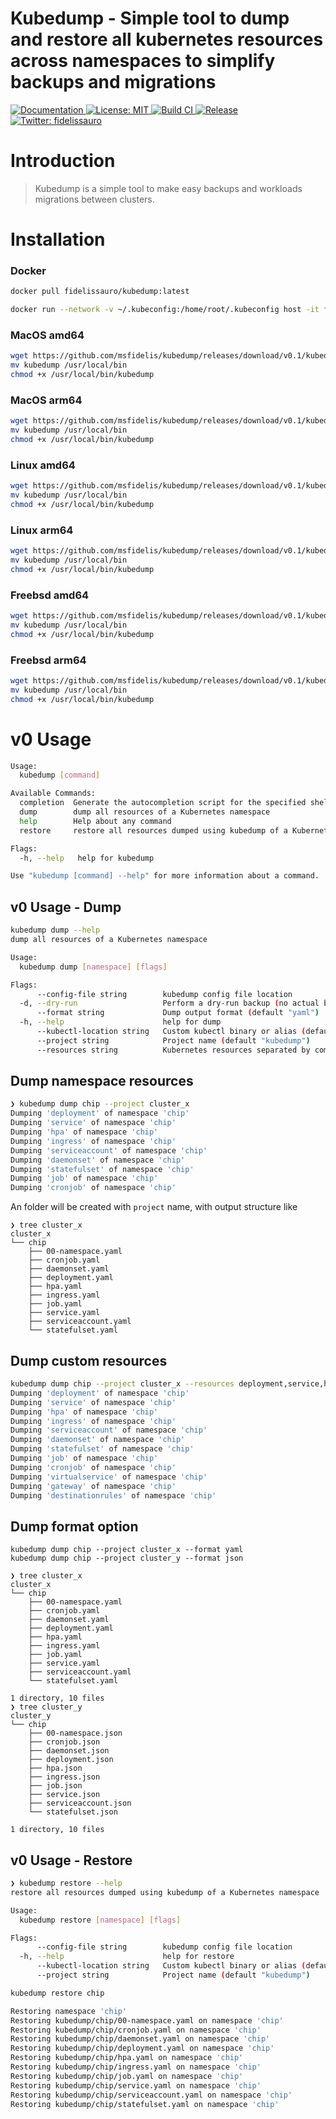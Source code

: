# Kubedump - Simple tool to dump and restore all kubernetes resources across namespaces to simplify backups and migrations

<p>
  <a href="README.md" target="_blank">
    <img alt="Documentation" src="https://img.shields.io/badge/documentation-yes-brightgreen.svg" />
  </a>
  <a href="LICENSE" target="_blank">
    <img alt="License: MIT" src="https://img.shields.io/badge/License-MIT-yellow.svg" />
  </a>
  <a href="/" target="_blank">
    <img alt="Build CI" src="https://github.com/msfidelis/kubedump/workflows/kubedump%20ci/badge.svg" />
  </a>  
  <a href="/" target="_blank">
    <img alt="Release" src="https://github.com/msfidelis/kubedump/workflows/release%20packages/badge.svg" />
  </a>
  <a href="https://twitter.com/fidelissauro" target="_blank">
    <img alt="Twitter: fidelissauro" src="https://img.shields.io/twitter/follow/fidelissauro.svg?style=social" />
  </a>  
</p>

# Introduction

> Kubedump is a simple tool to make easy backups and workloads migrations between clusters.


# Installation 

### Docker 

```bash
docker pull fidelissauro/kubedump:latest
```

```bash
docker run --network -v ~/.kubeconfig:/home/root/.kubeconfig host -it fidelissauro/kubedump:latest dump chip
```


### MacOS amd64

```bash
wget https://github.com/msfidelis/kubedump/releases/download/v0.1/kubedump_0.1_darwin_arm64 -O kubedump 
mv kubedump /usr/local/bin 
chmod +x /usr/local/bin/kubedump
```


### MacOS arm64

```bash
wget https://github.com/msfidelis/kubedump/releases/download/v0.1/kubedump_0.1_darwin_amd64 -O kubedump 
mv kubedump /usr/local/bin 
chmod +x /usr/local/bin/kubedump
```

### Linux amd64 

```bash
wget https://github.com/msfidelis/kubedump/releases/download/v0.1/kubedump_0.1_linux_amd64 -O kubedump 
mv kubedump /usr/local/bin 
chmod +x /usr/local/bin/kubedump
```

### Linux arm64 

```bash
wget https://github.com/msfidelis/kubedump/releases/download/v0.1/kubedump_0.1_linux_arm64 -O kubedump 
mv kubedump /usr/local/bin 
chmod +x /usr/local/bin/kubedump
```

### Freebsd amd64 

```bash
wget https://github.com/msfidelis/kubedump/releases/download/v0.1/kubedump_0.1_freebsd_amd64 -O kubedump 
mv kubedump /usr/local/bin 
chmod +x /usr/local/bin/kubedump
```

### Freebsd arm64 

```bash
wget https://github.com/msfidelis/kubedump/releases/download/v0.1/kubedump_0.1_freebsd_arm64 -O kubedump 
mv kubedump /usr/local/bin 
chmod +x /usr/local/bin/kubedump
```

# v0 Usage 

```bash
Usage:
  kubedump [command]

Available Commands:
  completion  Generate the autocompletion script for the specified shell
  dump        dump all resources of a Kubernetes namespace
  help        Help about any command
  restore     restore all resources dumped using kubedump of a Kubernetes namespace

Flags:
  -h, --help   help for kubedump

Use "kubedump [command] --help" for more information about a command.
``````

## v0 Usage - Dump

```bash
kubedump dump --help
dump all resources of a Kubernetes namespace

Usage:
  kubedump dump [namespace] [flags]

Flags:
      --config-file string        kubedump config file location
  -d, --dry-run                   Perform a dry-run backup (no actual backup will be performed)
      --format string             Dump output format (default "yaml")
  -h, --help                      help for dump
      --kubectl-location string   Custom kubectl binary or alias (default "/usr/local/bin/kubectl")
      --project string            Project name (default "kubedump")
      --resources string          Kubernetes resources separated by comma (default "deployment,service,hpa,ingress,serviceaccount,daemonset,statefulset,job,cronjob")
```

## Dump namespace resources 

```bash
❯ kubedump dump chip --project cluster_x
Dumping 'deployment' of namespace 'chip'
Dumping 'service' of namespace 'chip'
Dumping 'hpa' of namespace 'chip'
Dumping 'ingress' of namespace 'chip'
Dumping 'serviceaccount' of namespace 'chip'
Dumping 'daemonset' of namespace 'chip'
Dumping 'statefulset' of namespace 'chip'
Dumping 'job' of namespace 'chip'
Dumping 'cronjob' of namespace 'chip'
```

An folder will be created with `project` name, with output structure like 

```
❯ tree cluster_x
cluster_x
└── chip
    ├── 00-namespace.yaml
    ├── cronjob.yaml
    ├── daemonset.yaml
    ├── deployment.yaml
    ├── hpa.yaml
    ├── ingress.yaml
    ├── job.yaml
    ├── service.yaml
    ├── serviceaccount.yaml
    └── statefulset.yaml
```

## Dump custom resources 

```bash
kubedump dump chip --project cluster_x --resources deployment,service,hpa,ingress,serviceaccount,daemonset,statefulset,job,cronjob,virtualservice,gateway,destinationrules
Dumping 'deployment' of namespace 'chip'
Dumping 'service' of namespace 'chip'
Dumping 'hpa' of namespace 'chip'
Dumping 'ingress' of namespace 'chip'
Dumping 'serviceaccount' of namespace 'chip'
Dumping 'daemonset' of namespace 'chip'
Dumping 'statefulset' of namespace 'chip'
Dumping 'job' of namespace 'chip'
Dumping 'cronjob' of namespace 'chip'
Dumping 'virtualservice' of namespace 'chip'
Dumping 'gateway' of namespace 'chip'
Dumping 'destinationrules' of namespace 'chip'
```

## Dump format option 

```
kubedump dump chip --project cluster_x --format yaml
kubedump dump chip --project cluster_y --format json
```

```
❯ tree cluster_x
cluster_x
└── chip
    ├── 00-namespace.yaml
    ├── cronjob.yaml
    ├── daemonset.yaml
    ├── deployment.yaml
    ├── hpa.yaml
    ├── ingress.yaml
    ├── job.yaml
    ├── service.yaml
    ├── serviceaccount.yaml
    └── statefulset.yaml

1 directory, 10 files
❯ tree cluster_y
cluster_y
└── chip
    ├── 00-namespace.json
    ├── cronjob.json
    ├── daemonset.json
    ├── deployment.json
    ├── hpa.json
    ├── ingress.json
    ├── job.json
    ├── service.json
    ├── serviceaccount.json
    └── statefulset.json

1 directory, 10 files
```


## v0 Usage - Restore 

```bash
❯ kubedump restore --help
restore all resources dumped using kubedump of a Kubernetes namespace

Usage:
  kubedump restore [namespace] [flags]

Flags:
      --config-file string        kubedump config file location
  -h, --help                      help for restore
      --kubectl-location string   Custom kubectl binary or alias (default "/usr/local/bin/kubectl")
      --project string            Project name (default "kubedump")
```


```bash
kubedump restore chip 

Restoring namespace 'chip'
Restoring kubedump/chip/00-namespace.yaml on namespace 'chip'
Restoring kubedump/chip/cronjob.yaml on namespace 'chip'
Restoring kubedump/chip/daemonset.yaml on namespace 'chip'
Restoring kubedump/chip/deployment.yaml on namespace 'chip'
Restoring kubedump/chip/hpa.yaml on namespace 'chip'
Restoring kubedump/chip/ingress.yaml on namespace 'chip'
Restoring kubedump/chip/job.yaml on namespace 'chip'
Restoring kubedump/chip/service.yaml on namespace 'chip'
Restoring kubedump/chip/serviceaccount.yaml on namespace 'chip'
Restoring kubedump/chip/statefulset.yaml on namespace 'chip'
```


